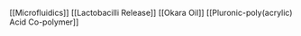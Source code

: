 [[Microfluidics]]
[[Lactobacilli Release]]
[[Okara Oil]]
[[Pluronic-poly(acrylic) Acid Co-polymer]]
